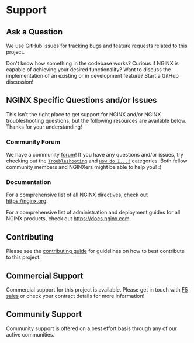 # Support

## Ask a Question

We use GitHub issues for tracking bugs and feature requests related to this project.

Don't know how something in the codebase works? Curious if NGINX is capable of achieving your desired functionality? Want to discuss the implementation of an existing or in development feature? Start a GitHub discussion!

## NGINX Specific Questions and/or Issues

This isn't the right place to get support for NGINX and/or NGINX troubleshooting questions, but the following resources are available below. Thanks for your understanding!

### Community Forum

We have a community [forum](https://community.nginx.org/)! If you have any questions and/or issues, try checking out the [`Troubleshooting`](https://community.nginx.org/c/troubleshooting/8) and [`How do I...?`](https://community.nginx.org/c/how-do-i/9) categories. Both fellow community members and NGINXers might be able to help you! :)

### Documentation

For a comprehensive list of all NGINX directives, check out <https://nginx.org>.

For a comprehensive list of administration and deployment guides for all NGINX products, check out <https://docs.nginx.com>.

## Contributing

Please see the [contributing guide](/CONTRIBUTING.md) for guidelines on how to best contribute to this project.

## Commercial Support

Commercial support for this project is available. Please get in touch with [F5 sales](https://www.f5.com/products/get-f5/) or check your contract details for more information!

## Community Support

Community support is offered on a best effort basis through any of our active communities.
